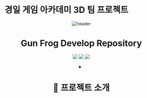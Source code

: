 # 경일 게임 아카데미 3D 팀 프로젝트

<div align="center">

![header](https://capsule-render.vercel.app/api?type=waving&height=300&color=gradient&text=Gun%20Frog)

<h1>Gun Frog Develop Repository</h1>
<p align="center">
  <img src="https://img.shields.io/badge/Unity-000000?style=for-the-badge&logo=unity&logoColor=white"/>
  <img src="https://img.shields.io/badge/Team_Project-FF4154?style=for-the-badge&logo=git&logoColor=white"/>
  <img src="https://img.shields.io/badge/Game_Development-4B32C3?style=for-the-badge&logo=gamemaker&logoColor=white"/>
</p>

<details>
<summary><h1>📖 프로젝트 소개</h1></summary>
<div align="center">
  
### 🕹️ 프로젝트 소개

&nbsp;&nbsp;&nbsp;• Gun Frog 게임 모작 팀 프로젝트입니다.<br>
&nbsp;&nbsp;&nbsp;프로젝트 참여 인원은 개발자 3인으로 이루어졌습니다.<br>
&nbsp;&nbsp;&nbsp;개발 기간은 약 2주 소요되었습니다.<br>
&nbsp;&nbsp;&nbsp;3D 액션 슈팅 게임으로 다양한 몬스터와 보스 몬스터가 존재합니다.<br>

</div>
</details>
